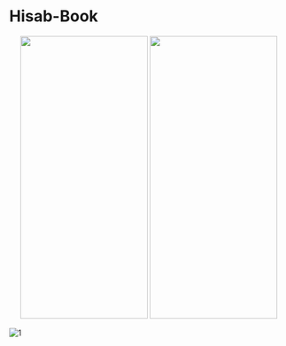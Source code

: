 # Hisab-Book

<p align="center">
  <img width="230" height="511" src="https://user-images.githubusercontent.com/34826092/177025525-a94e7910-890a-4113-aa12-7e4b33f4c5b2.jpg">
   <img width="230" height="511" src="https://user-images.githubusercontent.com/34826092/177025525-a94e7910-890a-4113-aa12-7e4b33f4c5b2.jpg">
</p>

![1](https://user-images.githubusercontent.com/34826092/177025525-a94e7910-890a-4113-aa12-7e4b33f4c5b2.jpg)


